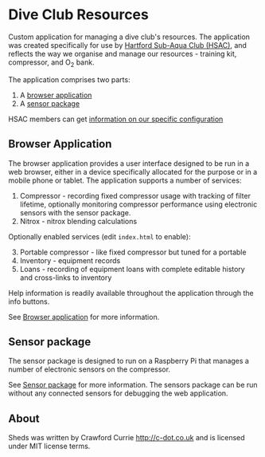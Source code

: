 # Dive Club Resources

Custom application for managing a dive club's resources. The application was
created specifically for use by
[Hartford Sub-Aqua Club (HSAC)](http://hartfordscuba.co.uk), and reflects
the way we organise and manage our resources - training kit, compressor, and O<sub>2</sub> bank.

The application comprises two parts:
1. A [browser application](app/README.md)
3. A [sensor package](sensors/README.md)

HSAC members can get [information on our specific configuration](https://docs.google.com/document/d/13a0xBhF8_AJsvffOMFLHleUT0XIu8TSBcTyFuffQ9EQ)

## Browser Application

The browser application provides a user interface designed to be run in a web
browser, either in a device specifically allocated for the purpose or in
a mobile phone or tablet. The application supports a number of services:

1. Compressor - recording fixed compressor usage with tracking of filter lifetime, optionally monitoring compressor performance using electronic sensors with the sensor package.
2. Nitrox - nitrox blending calculations

Optionally enabled services (edit `index.html` to enable):

3. Portable compressor - like fixed compressor but tuned for a portable
4. Inventory - equipment records
5. Loans - recording of equipment loans with complete editable history
and cross-links to inventory

Help information is readily available throughout the application through the
info buttons.

See [Browser application](app/README.md) for more information.

## Sensor package

The sensor package is designed to run on a Raspberry Pi that manages a number
of electronic sensors on the compressor.

See [Sensor package](sensors/README.md) for more information. The sensors package
can be run without any connected sensors for debugging the web application.

## About
Sheds was written by Crawford Currie http://c-dot.co.uk and is licensed
under MIT license terms.
